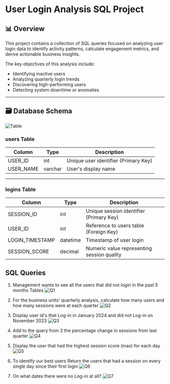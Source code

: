 # User Login Analysis SQL Project


## 📊 Overview
This project contains a collection of SQL queries focused on analyzing user login data to identify activity patterns, calculate engagement metrics, and derive actionable business insights.

The key objectives of this analysis include:
- Identifying inactive users
- Analyzing quarterly login trends
- Discovering high-performing users
- Detecting system downtime or anomalies

---

## 🗃️ Database Schema

![Table](https://github.com/user-attachments/assets/7cf852d8-aee7-4015-840f-60f7009a4be2)


### **users Table**

| Column     | Type     | Description                          |
|------------|----------|--------------------------------------|
| USER_ID    | int      | Unique user identifier (Primary Key) |
| USER_NAME  | varchar  | User's display name                  |

---

### **logins Table**

| Column          | Type       | Description                                  |
|-----------------|------------|----------------------------------------------|
| SESSION_ID      | int        | Unique session identifier (Primary Key)      |
| USER_ID         | int        | Reference to users table (Foreign Key)       |
| LOGIN_TIMESTAMP | datetime   | Timestamp of user login                      |
| SESSION_SCORE   | decimal    | Numeric value representing session quality   |

## SQL Queries
1. Management wants to see all the users that did not login in the past 5 months Tables
   ![Q1](https://github.com/user-attachments/assets/c508117a-df83-411f-b7aa-b74759ec9e5f)


3. For the business units' quarterly analysis, calculate how many users and how many sessions were at each quarter
   ![Q2](https://github.com/user-attachments/assets/a7eb9ddd-af65-42d7-a5b9-350e05b894a1)

4. Display user id's that Log-in in January 2024 and did not Log-in on November 2023
  ![Q3](https://github.com/user-attachments/assets/e54b294f-cbda-4738-8dfe-4f45aa40ac34)

5. Add to the query from 2 the percentage change in sessions from last quarter
  ![Q4](https://github.com/user-attachments/assets/3451deec-41e6-413f-8f26-41b41c9f3d9d)

6. Display the user that had the highest session score (max) for each day
  ![Q5](https://github.com/user-attachments/assets/3bf35656-2eb4-4944-b6eb-426567bafd20)

7. To identify our best users Return the users that had a session on every single day since their first login
  ![Q6](https://github.com/user-attachments/assets/485fb65e-29c6-43bc-8fc0-ca8fd9503bc7)

8. On what dates there were no Log-in at all?
  ![Q7](https://github.com/user-attachments/assets/8929d792-1606-4d53-8923-ec82d2f230b3)




